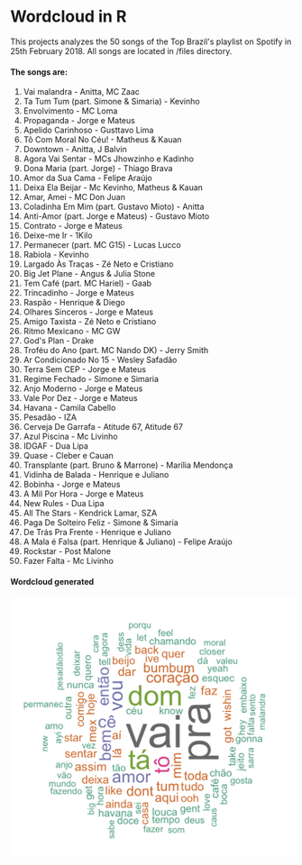 # Wordcloud in R

This projects analyzes the 50 songs of the Top Brazil's playlist on Spotify in 25th February 2018. All songs are located in /files directory.

#### The songs are:

1.	Vai malandra	-	Anitta, MC Zaac
2.	Ta Tum Tum (part. Simone & Simaria)	-	Kevinho
3.	Envolvimento	-	MC Loma
4.	Propaganda	-	Jorge e Mateus
5.	Apelido Carinhoso	-	Gusttavo Lima
6.	Tô Com Moral No Céu!	-	Matheus & Kauan
7.	Downtown	-	Anitta, J Balvin
8.	Agora Vai Sentar	-	MCs Jhowzinho e Kadinho
9.	Dona Maria (part. Jorge)	-	Thiago Brava
10.	Amor da Sua Cama	-	Felipe Araújo
11.	Deixa Ela Beijar	-	Mc Kevinho, Matheus & Kauan
12.	Amar, Amei	-	MC Don Juan
13.	Coladinha Em Mim (part. Gustavo Mioto)	-	Anitta
14.	Anti-Amor (part. Jorge e Mateus)	-	Gustavo Mioto
15.	Contrato	-	Jorge e Mateus
16.	Deixe-me Ir	-	1Kilo
17.	Permanecer (part. MC G15)	-	Lucas Lucco
18.	Rabiola	-	Kevinho
19.	Largado Às Traças	-	Zé Neto e Cristiano
20.	Big Jet Plane	-	Angus & Julia Stone
21.	Tem Café (part. MC Hariel)	-	Gaab
22.	Trincadinho	-	Jorge e Mateus
23.	Raspão	-	Henrique & Diego
24.	Olhares Sinceros	-	Jorge e Mateus
25.	Amigo Taxista	-	Zé Neto e Cristiano
26.	Ritmo Mexicano	-	MC GW
27.	God's Plan	-	Drake
28.	Troféu do Ano (part. MC Nando DK)	-	Jerry Smith
29.	Ar Condicionado No 15	-	Wesley Safadão
30.	Terra Sem CEP	-	Jorge e Mateus
31.	Regime Fechado	-	Simone e Simaria
32.	Anjo Moderno	-	Jorge e Mateus
33.	Vale Por Dez	-	Jorge e Mateus
34.	Havana	-	Camila Cabello
35.	Pesadão	-	IZA
36.	Cerveja De Garrafa	-	Atitude 67, Atitude 67
37.	Azul Piscina	-	Mc Livinho
38.	IDGAF	-	Dua Lipa
39.	Quase	-	Cleber e Cauan
40.	Transplante (part. Bruno & Marrone)	-	Marília Mendonça
41.	Vidinha de Balada	-	Henrique e Juliano
42.	Bobinha	-	Jorge e Mateus
43.	A Mil Por Hora	-	Jorge e Mateus
44.	New Rules	-	Dua Lipa
45.	All The Stars	-	Kendrick Lamar, SZA
46.	Paga De Solteiro Feliz	-	Simone & Simaria
47.	De Trás Pra Frente	-	Henrique e Juliano
48.	A Mala é Falsa (part. Henrique & Juliano)	-	Felipe Araújo
49.	Rockstar	-	Post Malone
50.	Fazer Falta	-	Mc Livinho

#### Wordcloud generated
![Wordcloud](https://github.com/cmirandamarcelo/wordcloud/blob/master/wordcloud.png)


